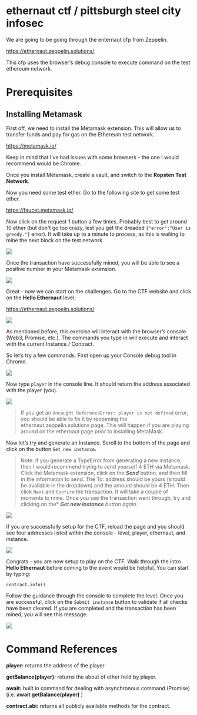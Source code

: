 # ethernaut ctf / pittsburgh steel city infosec
We are going to be going through the enternaut cfp from Zeppelin.

https://ethernaut.zeppelin.solutions/

This cfp uses the browser’s debug console to execute command on the test ethereum network.

# Prerequisites
## Installing Metamask

First off, we need to install the Metamask extension. This will allow us to transfer funds and pay for gas on the Ethereum test network.

https://metamask.io/

Keep in mind that I’ve had issues with some browsers - the one I would recommend would be Chrome.

Once you install Metamask, create a vault, and switch to the **Ropsten Test Network**.

Now you need some test ether. Go to the following site to get some test ether.

https://faucet.metamask.io/

Now click on the request 1 button a few times. Probably best to get around 10 ether (but don't go too crazy, lest you get the dreaded `{"error":"User is greedy."}` error). It will take up to a minute to process, as this is waiting to mine the next block on the test network.

![](images/screen1.png)

Once the transaction have successfully mined, you will be able to see a positive number in your Metamask extension.

![](images/screen2.png)

Great - now we can start on the challenges. Go to the CTF website and click on the **Hello Ethernaut** level:

https://ethernaut.zeppelin.solutions/

![](images/screen3.png)

As mentioned before, this exercise will interact with the browser’s console (Web3, Promise, etc.). The commands you type in will execute and interact with the current Instance / Contract.

So let’s try a few commands. First open up your Console debug tool in Chrome.

![](images/screen4.png)

Now type `player` in the console line. It should return the address associated with the player (you).

![](images/screen5.png)

> If you get an `Uncaught ReferenceError: player is not defined` error, you should be able to fix it by reopening the ethernaut.zeppelin.solutions page.  This will happen if you are playing around on the ethernaut page prior to installing MetaMask.

Now let’s try and generate an Instance. Scroll to the bottom of the page and click on the button `Get new instance`.

> Note: if you generate a TypeError from generating a new instance, then I would recommend trying to send yourself 4 ETH via Metamask. Click the Metamask extension, click on the ***Send*** button, and then fill in the information to send. The To: address should be yours (should be available in the dropdown) and the amount should be 4 ETH. Then click `Next` and `Confirm` the transaction. It will take a couple of moments to mine. Once you see the transaction went through, try and clicking on the* ***Get new instance*** *button again.*

![](images/screen6.png)

If you are successfully setup for the CTF, reload the page and you should see four addresses listed within the console - level, player, ethernaut, and instance.

![](images/screen7.png)

Congrats - you are now setup to play on the CTF. Walk through the intro **Hello Ethernaut** before coming to the event would be helpful. You can start by typing:

`contract.info()`

Follow the guidance through the console to complete the level. Once you are successful, click on the `Submit instance` button to validate if all checks have been cleared. If you are completed and the transaction has been mined, you will see this message.

![](images/screen8.png)

# Command References

**player:** returns the address of the player

**getBalance(player):** returns the about of ether held by player.

**await:** built in command for dealing with asynchronous command (Promise)
     (i.e. **await getBalance(player)** )

**contract.abi:** returns all publicly available methods for the contract.
